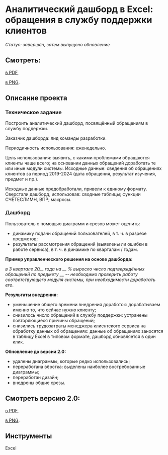 # Аналитический дашборд в Excel: обращения в службу поддержки клиентов

*Статус: завершён, затем выпущено обновление*

## Смотреть:
[в PDF](https://github.com/niksan-da/Portfolio/blob/main/Dashbord_Support_service/Dashbord_Support_service.pdf),

[в PNG](https://github.com/niksan-da/Portfolio/blob/main/Dashbord_Support_service/Dashbord_Support_service.png).

## Описание проекта
### Техническое задание
Построить аналитический дашборд, посвящённый обращениям в службу поддержки.
 
Заказчик дашборда: лид команды разработки.
 
Периодичность использования: еженедельно.
 
Цель использования: выявить, с какими проблемами обращаются клиенты чаще всего; на основании данных обращений доработать те или иные модули системы.
Исходные данные: сведения об обращениях клиентов за период 2019-2024 (дата обращения, результат изучения, предмет и пр.).

Исходные данные предобработали, привели к единому формату.
Сверстали дашборд, использовав: сводные таблицы; функции СЧЁТЕСЛИМН, ВПР; макросы.

### Дашборд
Пользователь с помощью диаграмм и срезов может оценить:
- динамику подачи обращений пользователей, в т. ч. в разрезе предметов;
- результаты рассмотрения обращений (выявлены ли ошибки в работе сервиса), в т. ч. в динамике по кварталам / годам.


**Пример управленческого решения на основе дашборда:**
 
*в 3 квартале 20__ года на __ % выросло число подтверждённых обращений по предмету __ -- необходимо проверить работу соответствующего модуля системы, при необходимости доработать его*.

  
**Результаты внедрения:**
- уменьшение общего времени внедрения доработок: дорабатываем именно то, что сейчас нужно клиенту;
- снизилось число обращений в службу поддержки: устранены повторяющиеся причины обращений;
- снизились трудозатраты менеджера клиентского сервиса на обработку данных об обращениях: данные об обращениях заносятся в таблицу Excel в типовом формате, дашборд обновляется в один клик.

**Обновление до версии 2.0:**
- удалены диаграммы, которые редко использовались;
- переработана вёрстка: выделены наиболее востребованные диаграммы;
- переработан дизайн;
- внедрены общие срезы.
## Смотреть версию 2.0:
[в PDF](https://github.com/niksan-da/Portfolio/blob/main/Dashbord_Support_service/Dashbord_Support_service.pdf),

[в PNG](https://github.com/niksan-da/Portfolio/blob/main/Dashbord_Support_service/Dashbord_Support_service.png).




## Инструменты
Excel
